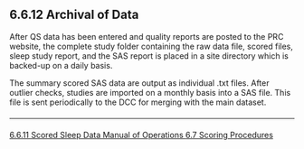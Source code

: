 ## 6.6.12 Archival of Data

After QS data has been entered and quality reports are posted to the PRC website, the complete study folder containing the raw data file, scored files, sleep study report, and the SAS report is placed in a site directory which is backed-up on a daily basis.

The summary scored SAS data are output as individual .txt files. After outlier checks, studies are imported on a monthly basis into a SAS file. This file is sent periodically to the DCC for merging with the main dataset.

<hr class="soften" style="margin-top: 20px;margin-bottom: 20px;"/>

<div class="center">
<div class="btn-group">
  <a href=":pages_path:/manuals/polysomnography-reading-center/6-06-11-scored-sleep-data.md" class="btn btn-default">
    <span class="glyphicon glyphicon-chevron-left"></span>
    6.6.11 Scored Sleep Data
  </a>

  <a href=":pages_path:/manuals/polysomnography-reading-center/6-00-mop-toc.md" class="btn btn-default">
    <span class="glyphicon glyphicon-chevron-up"></span>
    Manual of Operations
  </a>

  <a href=":pages_path:/manuals/polysomnography-reading-center/6-07-scoring-procedures.md" class="btn btn-success">
    6.7 Scoring Procedures
    <span class="glyphicon glyphicon-chevron-right"></span>
  </a>
</div>
</div>
